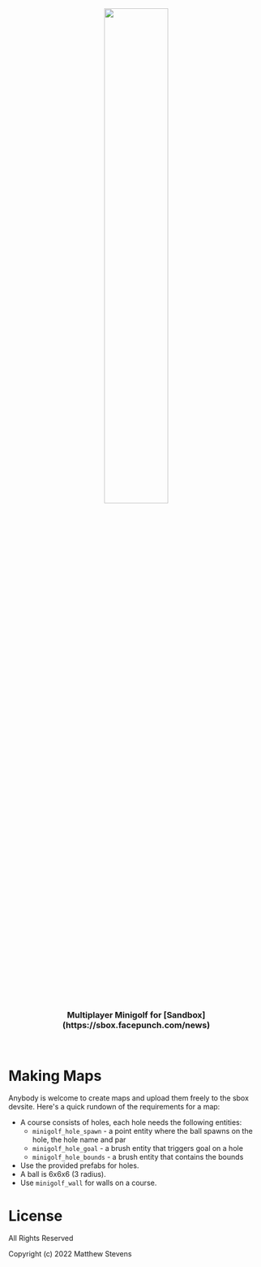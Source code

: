 ﻿<br/>
<h1 align="center">
  <img width="50%" src="https://raw.githubusercontent.com/handsomematt/sbox-minigolf/master/ui/logo_golf.png">
</h1>

<h3 align="center">
	Multiplayer Minigolf for [Sandbox](https://sbox.facepunch.com/news)
</h3>
<br/>

# Making Maps

Anybody is welcome to create maps and upload them freely to the sbox devsite. Here's a quick rundown of the requirements for a map:

* A course consists of holes, each hole needs the following entities:
  * `minigolf_hole_spawn` - a point entity where the ball spawns on the hole, the hole name and par
  * `minigolf_hole_goal` - a brush entity that triggers goal on a hole
  * `minigolf_hole_bounds` - a brush entity that contains the bounds
* Use the provided prefabs for holes.
* A ball is 6x6x6 (3 radius).
* Use `minigolf_wall` for walls on a course.

# License

All Rights Reserved

Copyright (c) 2022 Matthew Stevens